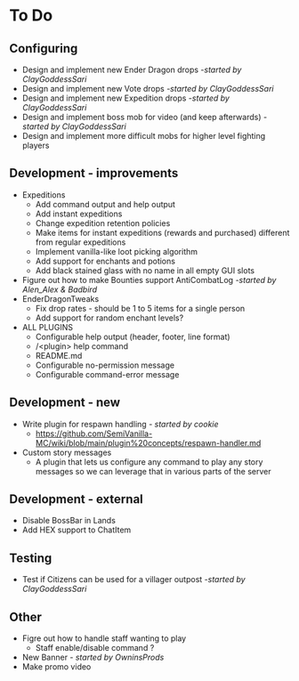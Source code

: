 # To Do

## Configuring

- Design and implement new Ender Dragon drops _-started by ClayGoddessSari_
- Design and implement new Vote drops _-started by ClayGoddessSari_
- Design and implement new Expedition drops _-started by ClayGoddessSari_
- Design and implement boss mob for video (and keep afterwards) _-started by ClayGoddessSari_
- Design and implement more difficult mobs for higher level fighting players

## Development - improvements

- Expeditions
    - Add command output and help output
    - Add instant expeditions
    - Change expedition retention policies
    - Make items for instant expeditions (rewards and purchased) different from regular expeditions
    - Implement vanilla-like loot picking algorithm
    - Add support for enchants and potions
    - Add black stained glass with no name in all empty GUI slots
- Figure out how to make Bounties support AntiCombatLog  _-started by Alen_Alex & Badbird_
- EnderDragonTweaks
    - Fix drop rates - should be 1 to 5 items for a single person
    - Add support for random enchant levels?
- ALL PLUGINS
    - Configurable help output (header, footer, line format)
    - /\<plugin\> help command
    - README.md
    - Configurable no-permission message
    - Configurable command-error message

## Development - new

- Write plugin for respawn handling _- started by cookie_
    - https://github.com/SemiVanilla-MC/wiki/blob/main/plugin%20concepts/respawn-handler.md
- Custom story messages
    - A plugin that lets us configure any command to play any story messages so we can leverage that in various parts of the server

## Development - external

- Disable BossBar in Lands
- Add HEX support to ChatItem

## Testing

- Test if Citizens can be used for a villager outpost _-started by ClayGoddessSari_

## Other

- Figre out how to handle staff wanting to play
    - Staff enable/disable command ?
- New Banner _- started by OwninsProds_
- Make promo video
